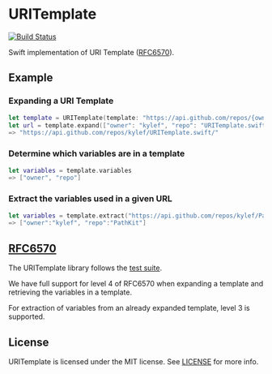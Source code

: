 URITemplate
===========

[![Build Status](http://img.shields.io/travis/kylef/URITemplate.swift/master.svg?style=flat)](https://travis-ci.org/kylef/URITemplate.swift)

Swift implementation of URI Template ([RFC6570](https://tools.ietf.org/html/rfc6570)).

## Example

### Expanding a URI Template

```swift
let template = URITemplate(template: "https://api.github.com/repos/{owner}/{repo}/")
let url = template.expand(["owner": "kylef", "repo": "URITemplate.swift"])
=> "https://api.github.com/repos/kylef/URITemplate.swift/"
```

### Determine which variables are in a template

```swift
let variables = template.variables
=> ["owner", "repo"]
```

### Extract the variables used in a given URL

```swift
let variables = template.extract("https://api.github.com/repos/kylef/PathKit/")
=> ["owner":"kylef", "repo":"PathKit"]
```

## [RFC6570](https://tools.ietf.org/html/rfc6570)

The URITemplate library follows the [test suite](https://github.com/uri-templates/uritemplate-test).

We have full support for level 4 of RFC6570 when expanding a template and retrieving the variables in a template.

For extraction of variables from an already expanded template, level 3 is supported.

## License

URITemplate is licensed under the MIT license. See [LICENSE](LICENSE) for more
info.
